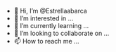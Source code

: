 - 👋 Hi, I’m @Estrellaabarca
- 👀 I’m interested in ...
- 🌱 I’m currently learning ...
- 💞️ I’m looking to collaborate on ...
- 📫 How to reach me ...

<!---
Estrellaabarca/Estrellaabarca is a ✨ special ✨ repository because its `README.md` (this file) appears on your GitHub profile.
You can click the Preview link to take a look at your changes.
--->
